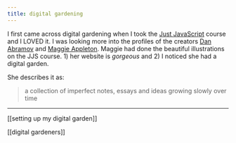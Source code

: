 ```yaml
---
title: digital gardening
---
```


I first came across digital gardening when I took the [Just JavaScript](https://justjavascript.com/) course and I LOVED it. I was looking more into the profiles of the creators [Dan Abramov](https://overreacted.io/) and [Maggie Appleton](https://maggieappleton.com/). Maggie had done the beautiful illustrations on the JJS course. 1) her website is *gorgeous* and 2) I noticed she had a digital garden. 

She describes it as: 
> a collection of imperfect notes, essays and ideas growing slowly over time



<hr>
[[setting up my digital garden]]

[[digital gardeners]]


